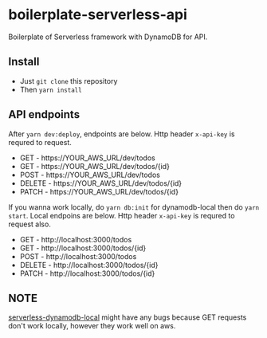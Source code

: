 # boilerplate-serverless-api

Boilerplate of Serverless framework with DynamoDB for API.

## Install

* Just `git clone` this repository
* Then `yarn install`

## API endpoints

After `yarn dev:deploy`, endpoints are below.
Http header `x-api-key` is requred to request.

* GET - https://YOUR_AWS_URL/dev/todos
* GET - https://YOUR_AWS_URL/dev/todos/{id}
* POST - https://YOUR_AWS_URL/dev/todos
* DELETE - https://YOUR_AWS_URL/dev/todos/{id}
* PATCH - https://YOUR_AWS_URL/dev/todos/{id}

If you wanna work locally, do `yarn db:init` for dynamodb-local then do `yarn start`.
Local endpoins are below.
Http header `x-api-key` is requred to request also.

* GET - http://localhost:3000/todos
* GET - http://localhost:3000/todos/{id}
* POST - http://localhost:3000/todos
* DELETE - http://localhost:3000/todos/{id}
* PATCH - http://localhost:3000/todos/{id}

## NOTE

[serverless-dynamodb-local](https://github.com/99xt/serverless-dynamodb-local) might have any bugs because GET requests don't work locally, however they work well on aws.
